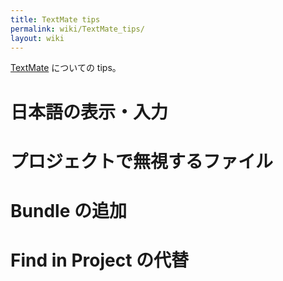 ```yaml
---
title: TextMate tips
permalink: wiki/TextMate_tips/
layout: wiki
---
```


[TextMate](http://macromates.com/) についての tips。

日本語の表示・入力
==================

プロジェクトで無視するファイル
==============================

Bundle の追加
=============

Find in Project の代替
======================
